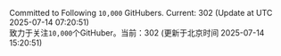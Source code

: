 Committed to Following `10,000` GitHubers. Current: <!-- FOLLOWING_COUNT -->302<!-- FOLLOWING_COUNT --> (Update at UTC <!-- LAST_UPDATED -->2025-07-14 07:20:51<!-- LAST_UPDATED -->)<br>
致力于关注`10,000`个GitHuber。当前：<!-- FOLLOWING_COUNT -->302<!-- FOLLOWING_COUNT --> (更新于北京时间 <!-- LAST_UPDATED_CST -->2025-07-14 15:20:51<!-- LAST_UPDATED_CST -->)
